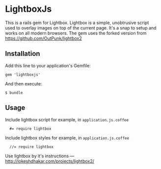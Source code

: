 # LightboxJs

This is a rails gem for Lightbox.
Lightbox is a simple, unobtrusive script used to overlay images on top of the current page.
It's a snap to setup and works on all modern browsers.
The gem uses the forked version from https://github.com/OutPunk/lightbox2

## Installation

Add this line to your application's Gemfile:

    gem 'lightboxjs'

And then execute:

    $ bundle

## Usage

Include lightbox script for example, in `application.js.coffee`

```
  #= require lightbox
```

Include lightbox styles for example, in `application.js.coffee`

```
  //= require lightbox
```

Use lightbox by it's instructions — http://lokeshdhakar.com/projects/lightbox2/

